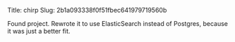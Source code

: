 Title: chirp
Slug: 2b1a093338f0f51fbec641979719560b

Found project. Rewrote it to use ElasticSearch instead of Postgres, because it was just a better fit.
